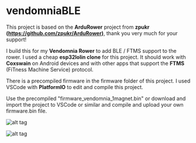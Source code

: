 # vendomniaBLE

This project is based on the **ArduRower** project from **zpukr (https://github.com/zpukr/ArduRower)**, thank you very much for your support!

I build this for my **Vendomnia Rower** to add BLE / FTMS support to the rower. I used a cheap **esp32lolin clone** for this project.
It should work with **Coxswain** on Android devices and with other apps that support the **FTMS** (FiTness Machine Service) protocol.

There is a precompiled firmware in the firmware folder of this project. I used VSCode with **PlatformIO** to edit and compile this project.

Use the precompiled "firmware_vendomnia_1magnet.bin" or download and import the project to VSCode or similar and compile and upload your own firmware.bin file.

![alt tag](https://raw.githubusercontent.com/damndemento/vendomniaBLE/main/wemos-esp32_com_oled-pinout.webp)

![alt tag](https://raw.githubusercontent.com/damndemento/vendomniaBLE/main/esp32lolin.jpg)
